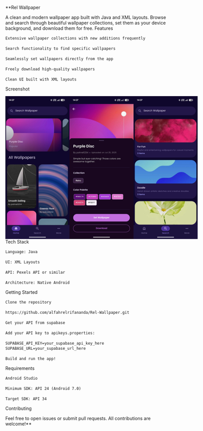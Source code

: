 **Rel Wallpaper

A clean and modern wallpaper app built with Java and XML layouts. Browse and search through beautiful wallpaper collections, set them as your device background, and download them for free.
Features

    Extensive wallpaper collections with new additions frequently

    Search functionality to find specific wallpapers

    Seamlessly set wallpapers directly from the app

    Freely download high-quality wallpapers

    Clean UI built with XML layouts

Screenshot

<div style="display: flex; justify-content: space-around;">
<img src="./screenshot/ss1.jpg" alt="Home Screen with collections" width="200">
<img src="./screenshot/ss2.jpg" alt="Wallpaper detail view" width="200">
<img src="./screenshot/ss3.jpg" alt="Downloaded wallpapers" width="200">
</div>
Tech Stack

    Language: Java

    UI: XML Layouts

    API: Pexels API or similar

    Architecture: Native Android

Getting Started

    Clone the repository

    https://github.com/alfahrelrifananda/Rel-Wallpaper.git

    Get your API from supabase

    Add your API key to apikeys.properties:

    SUPABASE_API_KEY=your_supabase_api_key_here
    SUPABASE_URL=your_supabase_url_here

    Build and run the app!

Requirements

    Android Studio

    Minimum SDK: API 24 (Android 7.0)

    Target SDK: API 34

Contributing

Feel free to open issues or submit pull requests. All contributions are welcome!**
